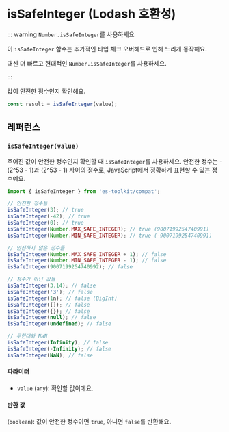 # isSafeInteger (Lodash 호환성)

::: warning `Number.isSafeInteger`를 사용하세요

이 `isSafeInteger` 함수는 추가적인 타입 체크 오버헤드로 인해 느리게 동작해요.

대신 더 빠르고 현대적인 `Number.isSafeInteger`를 사용하세요.

:::

값이 안전한 정수인지 확인해요.

```typescript
const result = isSafeInteger(value);
```

## 레퍼런스

### `isSafeInteger(value)`

주어진 값이 안전한 정수인지 확인할 때 `isSafeInteger`를 사용하세요. 안전한 정수는 -(2^53 - 1)과 (2^53 - 1) 사이의 정수로, JavaScript에서 정확하게 표현할 수 있는 정수예요.

```typescript
import { isSafeInteger } from 'es-toolkit/compat';

// 안전한 정수들
isSafeInteger(3); // true
isSafeInteger(-42); // true
isSafeInteger(0); // true
isSafeInteger(Number.MAX_SAFE_INTEGER); // true (9007199254740991)
isSafeInteger(Number.MIN_SAFE_INTEGER); // true (-9007199254740991)

// 안전하지 않은 정수들
isSafeInteger(Number.MAX_SAFE_INTEGER + 1); // false
isSafeInteger(Number.MIN_SAFE_INTEGER - 1); // false
isSafeInteger(9007199254740992); // false

// 정수가 아닌 값들
isSafeInteger(3.14); // false
isSafeInteger('3'); // false
isSafeInteger(1n); // false (BigInt)
isSafeInteger([]); // false
isSafeInteger({}); // false
isSafeInteger(null); // false
isSafeInteger(undefined); // false

// 무한대와 NaN
isSafeInteger(Infinity); // false
isSafeInteger(-Infinity); // false
isSafeInteger(NaN); // false
```

#### 파라미터

- `value` (`any`): 확인할 값이에요.

#### 반환 값

(`boolean`): 값이 안전한 정수이면 `true`, 아니면 `false`를 반환해요.
